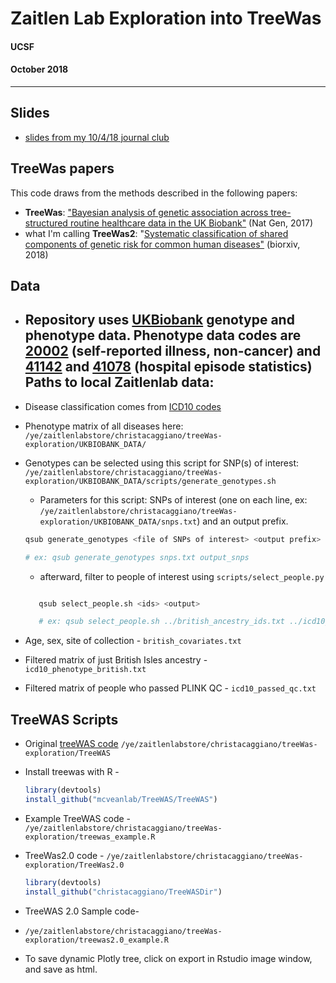 # Zaitlen Lab Exploration into TreeWas
#### UCSF
#### October 2018

---

## Slides

* [slides from my 10/4/18 journal club](https://docs.google.com/presentation/d/1O21jx2Y-61TtRDSDuciMbnjrW_xX8ee7mUO63cmKAkY/edit?usp=sharing)

## TreeWas papers
This code draws from the methods described in the following papers:

* **TreeWas**: ["Bayesian analysis of genetic association across tree-structured routine healthcare data in the UK Biobank"](https://www-ncbi-nlm-nih-gov.ucsf.idm.oclc.org/pmc/articles/PMC5580804/) (Nat Gen, 2017)
* what I'm calling **TreeWas2**: "[Systematic classification of shared components of genetic risk for common human diseases"](https://www.biorxiv.org/content/early/2018/07/23/374207) (biorxiv, 2018)

## Data

* Repository uses [UKBiobank](https://www.ukbiobank.ac.uk/) genotype and phenotype data. Phenotype data codes are [20002](http://biobank.ctsu.ox.ac.uk/crystal/field.cgi?id=20002) (self-reported illness, non-cancer) and [41142](http://biobank.ctsu.ox.ac.uk/crystal/field.cgi?id=41142) and [41078](http://biobank.ctsu.ox.ac.uk/crystal/field.cgi?id=41078) (hospital episode statistics) Paths to local Zaitlenlab data:
  -
* Disease classification comes from [ICD10 codes](https://www.icd10data.com/)
* Phenotype matrix of all diseases here: `/ye/zaitlenlabstore/christacaggiano/treeWas-exploration/UKBIOBANK_DATA/`
* Genotypes can be selected using this script for SNP(s) of interest: `/ye/zaitlenlabstore/christacaggiano/treeWas-exploration/UKBIOBANK_DATA/scripts/generate_genotypes.sh`
  - Parameters for this script: SNPs of interest (one on each line, ex: `/ye/zaitlenlabstore/christacaggiano/treeWas-exploration/UKBIOBANK_DATA/snps.txt`) and an output prefix.

  ```bash
  qsub generate_genotypes <file of SNPs of interest> <output prefix>

  # ex: qsub generate_genotypes snps.txt output_snps
  ```
  * afterward, filter to people of interest using `scripts/select_people.py`

  ```bash

     qsub select_people.sh <ids> <output>

     # ex: qsub select_people.sh ../british_ancestry_ids.txt ../icd10_phenotype_british.txt

  ```



* Age, sex, site of collection - `british_covariates.txt`
* Filtered matrix of just British Isles ancestry - `icd10_phenotype_british.txt`
* Filtered matrix of people who passed PLINK QC - `icd10_passed_qc.txt`

## TreeWAS Scripts

* Original [treeWAS code](https://github.com/mcveanlab/TreeWAS) `/ye/zaitlenlabstore/christacaggiano/treeWas-exploration/TreeWAS`
* Install treewas with R -

  ```R
  library(devtools)
  install_github("mcveanlab/TreeWAS/TreeWAS")
  ```

* Example TreeWAS code - `/ye/zaitlenlabstore/christacaggiano/treeWas-exploration/treewas_example.R`
* TreeWas2.0 code - `/ye/zaitlenlabstore/christacaggiano/treeWas-exploration/TreeWas2.0`

  ```R
  library(devtools)
  install_github("christacaggiano/TreeWASDir")
  ```
* TreeWAS 2.0 Sample code-
* `/ye/zaitlenlabstore/christacaggiano/treeWas-exploration/treewas2.0_example.R`
* To save dynamic Plotly tree, click on export in Rstudio image window, and save as html.
